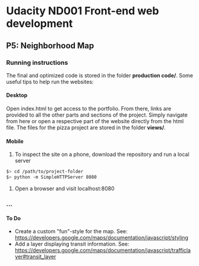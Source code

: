 # Udacity ND001 Front-end web development
## P5: Neighborhood Map

### Running instructions

The final and optimized code is stored in the folder **production code/**.
Some useful tips to help run the websites:

#### Desktop

Open index.html to get access to the portfolio. From there, links are provided to all the other parts and sections of the project. Simply navigate from here or open a respective part of the website directly from the html file. The files for the pizza project are stored in the folder **views/**.

#### Mobile

1. To inspect the site on a phone, download the repository and run a local server

  ```bash
  $> cd /path/to/project-folder
  $> python -m SimpleHTTPServer 8080
  ```

1. Open a browser and visit localhost:8080

### ...


#### To Do
* Create a custom "fun"-style for the map. See: https://developers.google.com/maps/documentation/javascript/styling
* Add a layer displaying transit information. See: https://developers.google.com/maps/documentation/javascript/trafficlayer#transit_layer